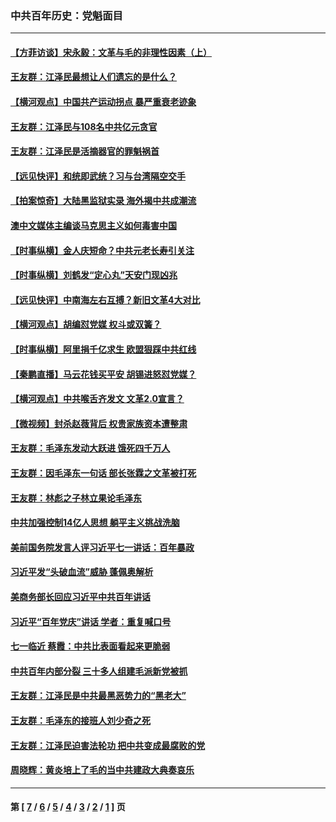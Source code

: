 ### 中共百年历史：党魁面目
---
#### [【方菲访谈】宋永毅：文革与毛的非理性因素（上）](../../pages/nf1176107/n13469956.md?03100430) 
#### [王友群：江泽民最想让人们遗忘的是什么？](../../pages/nf1176107/n13408949.md?03100430) 
#### [【横河观点】中国共产运动拐点 暴严重衰老迹象](../../pages/nf1176107/n13388333.md?03100430) 
#### [王友群：江泽民与108名中共亿元贪官](../../pages/nf1176107/n13352358.md?03100430) 
#### [王友群：江泽民是活摘器官的罪魁祸首](../../pages/nf1176107/n13336903.md?03100430) 
#### [【远见快评】和统即武统？习与台湾隔空交手](../../pages/nf1176107/n13297739.md?03100430) 
#### [【拍案惊奇】大陆黑监狱实录 海外揭中共成潮流](../../pages/nf1176107/n13288853.md?03100430) 
#### [澳中文媒体主编谈马克思主义如何毒害中国](../../pages/nf1176107/n13257387.md?03100430) 
#### [【时事纵横】金人庆短命？中共元老长寿引关注](../../pages/nf1176107/n13217934.md?03100430) 
#### [【时事纵横】刘鹤发“定心丸”天安门现凶兆](../../pages/nf1176107/n13215416.md?03100430) 
#### [【远见快评】中南海左右互搏？新旧文革4大对比](../../pages/nf1176107/n13214745.md?03100430) 
#### [【横河观点】胡编怼党媒 权斗或双簧？](../../pages/nf1176107/n13210864.md?03100430) 
#### [【时事纵横】阿里捐千亿求生 欧盟狠踩中共红线](../../pages/nf1176107/n13206431.md?03100430) 
#### [【秦鹏直播】马云花钱买平安 胡锡进怒怼党媒？](../../pages/nf1176107/n13206392.md?03100430) 
#### [【横河观点】中共喉舌齐发文 文革2.0宣言？](../../pages/nf1176107/n13201248.md?03100430) 
#### [【微视频】封杀赵薇背后 权贵家族资本遭整肃](../../pages/nf1176107/n13197798.md?03100430) 
#### [王友群：毛泽东发动大跃进 饿死四千万人](../../pages/nf1176107/n13177158.md?03100430) 
#### [王友群：因毛泽东一句话 部长张霖之文革被打死](../../pages/nf1176107/n13161711.md?03100430) 
#### [王友群：林彪之子林立果论毛泽东](../../pages/nf1176107/n13128622.md?03100430) 
#### [中共加强控制14亿人思想 躺平主义挑战洗脑](../../pages/nf1176107/n13094299.md?03100430) 
#### [美前国务院发言人评习近平七一讲话：百年暴政](../../pages/nf1176107/n13066986.md?03100430) 
#### [习近平发“头破血流”威胁 蓬佩奥解析](../../pages/nf1176107/n13063604.md?03100430) 
#### [美商务部长回应习近平中共百年讲话](../../pages/nf1176107/n13062903.md?03100430) 
#### [习近平“百年党庆”讲话 学者：重复喊口号](../../pages/nf1176107/n13061411.md?03100430) 
#### [七一临近 蔡霞：中共比表面看起来更脆弱](../../pages/nf1176107/n13056418.md?03100430) 
#### [中共百年内部分裂 三十多人组建毛派新党被抓](../../pages/nf1176107/n13044023.md?03100430) 
#### [王友群：江泽民是中共最黑恶势力的“黑老大”](../../pages/nf1176107/n13022180.md?03100430) 
#### [王友群：毛泽东的接班人刘少奇之死](../../pages/nf1176107/n12991772.md?03100430) 
#### [王友群：江泽民迫害法轮功 把中共变成最腐败的党](../../pages/nf1176107/n12947347.md?03100430) 
#### [周晓辉：黄炎培上了毛的当中共建政大典奏哀乐](../../pages/nf1176107/n12942780.md?03100430) 

---
#### 第 [ [7](./7.md?03100430) / [6](./6.md?03100430) / [5](./5.md?03100430) / [4](./4.md?03100430) / [3](./3.md?03100430) / [2](./2.md?03100430) / [1](./1.md?03100430) ] 页
